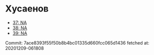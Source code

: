 # Хусаенов
- [37: NA](37.md)
- [38: NA](38.md)
- [39: NA](39.md)

Commit: 7ace8393f55f50b8b4bc01335d660fcc065d1436
 fetched at: 20201209-061808
